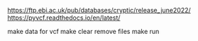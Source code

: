 https://ftp.ebi.ac.uk/pub/databases/cryptic/release_june2022/
https://pyvcf.readthedocs.io/en/latest/

make data for vcf
make clear remove files
make run